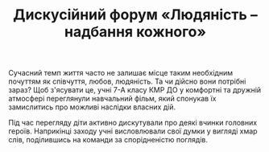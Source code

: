 ﻿---
title: Дискусійний форум «Людяність – надбання кожного»
---

Сучасний темп життя часто не залишає місце таким необхідним почуттям як співчуття, любов, людяність. Та чи дійсно вони потрібні зараз? Щоб з'ясувати це, учні 7-А класу КМР ДО у комфортні та дружній атмосфері переглянули навчальний фільм, який спонукав їх замислитись про можливі наслідки власних дій.

Під час перегляду діти активно дискутували про деякі вчинки головних героїв. Наприкінці заходу учні висловлювали свої думки у вигляді хмар слів, поділившись на команди за спорідненістю поглядів. 

<slideshow></slideshow>